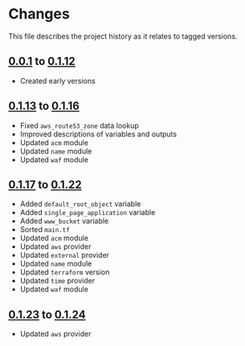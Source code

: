 # Changes
This file describes the project history as it relates to tagged versions.

## [0.0.1](.) to [0.1.12](.)
- Created early versions

## [0.1.13](.) to [0.1.16](.)
- Fixed `aws_route53_zone` data lookup
- Improved descriptions of variables and outputs
- Updated `acm` module
- Updated `name` module
- Updated `waf` module

## [0.1.17](.) to [0.1.22](.)
- Added `default_root_object` variable
- Added `single_page_application` variable
- Added `www_bucket` variable
- Sorted `main.tf`
- Updated `acm` module
- Updated `aws` provider
- Updated `external` provider
- Updated `name` module
- Updated `terraform` version
- Updated `time` provider
- Updated `waf` module

## [0.1.23](.) to [0.1.24](.)
- Updated `aws` provider
